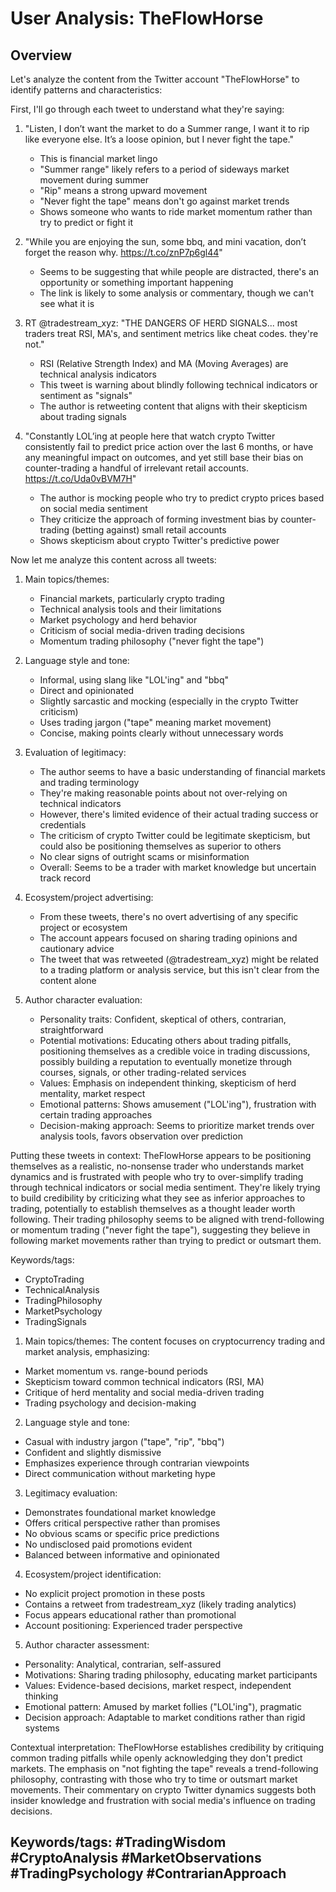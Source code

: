# User Analysis: TheFlowHorse

## Overview

<think>
Let's analyze the content from the Twitter account "TheFlowHorse" to identify patterns and characteristics:

First, I'll go through each tweet to understand what they're saying:

1. "Listen, I don’t want the market to do a Summer range, I want it to rip like everyone else. It’s a loose opinion, but I never fight the tape."
   - This is financial market lingo
   - "Summer range" likely refers to a period of sideways market movement during summer
   - "Rip" means a strong upward movement
   - "Never fight the tape" means don't go against market trends
   - Shows someone who wants to ride market momentum rather than try to predict or fight it

2. "While you are enjoying the sun, some bbq, and mini vacation, don’t forget the reason why. https://t.co/znP7p6gl44"
   - Seems to be suggesting that while people are distracted, there's an opportunity or something important happening
   - The link is likely to some analysis or commentary, though we can't see what it is

3. RT @tradestream_xyz: "THE DANGERS OF HERD SIGNALS... most traders treat RSI, MA's, and sentiment metrics like cheat codes. they're not."
   - RSI (Relative Strength Index) and MA (Moving Averages) are technical analysis indicators
   - This tweet is warning about blindly following technical indicators or sentiment as "signals"
   - The author is retweeting content that aligns with their skepticism about trading signals

4. "Constantly LOL’ing at people here that watch crypto Twitter consistently fail to predict price action over the last 6 months, or have any meaningful impact on outcomes, and yet still base their bias on counter-trading a handful of irrelevant retail accounts. https://t.co/Uda0vBVM7H"
   - The author is mocking people who try to predict crypto prices based on social media sentiment
   - They criticize the approach of forming investment bias by counter-trading (betting against) small retail accounts
   - Shows skepticism about crypto Twitter's predictive power

Now let me analyze this content across all tweets:

1. Main topics/themes:
   - Financial markets, particularly crypto trading
   - Technical analysis tools and their limitations
   - Market psychology and herd behavior
   - Criticism of social media-driven trading decisions
   - Momentum trading philosophy ("never fight the tape")

2. Language style and tone:
   - Informal, using slang like "LOL'ing" and "bbq"
   - Direct and opinionated
   - Slightly sarcastic and mocking (especially in the crypto Twitter criticism)
   - Uses trading jargon ("tape" meaning market movement)
   - Concise, making points clearly without unnecessary words

3. Evaluation of legitimacy:
   - The author seems to have a basic understanding of financial markets and trading terminology
   - They're making reasonable points about not over-relying on technical indicators
   - However, there's limited evidence of their actual trading success or credentials
   - The criticism of crypto Twitter could be legitimate skepticism, but could also be positioning themselves as superior to others
   - No clear signs of outright scams or misinformation
   - Overall: Seems to be a trader with market knowledge but uncertain track record

4. Ecosystem/project advertising:
   - From these tweets, there's no overt advertising of any specific project or ecosystem
   - The account appears focused on sharing trading opinions and cautionary advice
   - The tweet that was retweeted (@tradestream_xyz) might be related to a trading platform or analysis service, but this isn't clear from the content alone

5. Author character evaluation:
   - Personality traits: Confident, skeptical of others, contrarian, straightforward
   - Potential motivations: Educating others about trading pitfalls, positioning themselves as a credible voice in trading discussions, possibly building a reputation to eventually monetize through courses, signals, or other trading-related services
   - Values: Emphasis on independent thinking, skepticism of herd mentality, market respect
   - Emotional patterns: Shows amusement ("LOL'ing"), frustration with certain trading approaches
   - Decision-making approach: Seems to prioritize market trends over analysis tools, favors observation over prediction

Putting these tweets in context:
TheFlowHorse appears to be positioning themselves as a realistic, no-nonsense trader who understands market dynamics and is frustrated with people who try to over-simplify trading through technical indicators or social media sentiment. They're likely trying to build credibility by criticizing what they see as inferior approaches to trading, potentially to establish themselves as a thought leader worth following. Their trading philosophy seems to be aligned with trend-following or momentum trading ("never fight the tape"), suggesting they believe in following market movements rather than trying to predict or outsmart them.

Keywords/tags:
- CryptoTrading
- TechnicalAnalysis
- TradingPhilosophy
- MarketPsychology
- TradingSignals
</think>

1. Main topics/themes:
The content focuses on cryptocurrency trading and market analysis, emphasizing:
- Market momentum vs. range-bound periods
- Skepticism toward common technical indicators (RSI, MA)
- Critique of herd mentality and social media-driven trading
- Trading psychology and decision-making

2. Language style and tone:
- Casual with industry jargon ("tape", "rip", "bbq")
- Confident and slightly dismissive
- Emphasizes experience through contrarian viewpoints
- Direct communication without marketing hype

3. Legitimacy evaluation:
- Demonstrates foundational market knowledge
- Offers critical perspective rather than promises
- No obvious scams or specific price predictions
- No undisclosed paid promotions evident
- Balanced between informative and opinionated

4. Ecosystem/project identification:
- No explicit project promotion in these posts
- Contains a retweet from tradestream_xyz (likely trading analytics)
- Focus appears educational rather than promotional
- Account positioning: Experienced trader perspective

5. Author character assessment:
- Personality: Analytical, contrarian, self-assured
- Motivations: Sharing trading philosophy, educating market participants
- Values: Evidence-based decisions, market respect, independent thinking
- Emotional pattern: Amused by market follies ("LOL'ing"), pragmatic
- Decision approach: Adaptable to market conditions rather than rigid systems

Contextual interpretation:
TheFlowHorse establishes credibility by critiquing common trading pitfalls while openly acknowledging they don't predict markets. The emphasis on "not fighting the tape" reveals a trend-following philosophy, contrasting with those who try to time or outsmart market movements. Their commentary on crypto Twitter dynamics suggests both insider knowledge and frustration with social media's influence on trading decisions.

Keywords/tags:
#TradingWisdom #CryptoAnalysis #MarketObservations #TradingPsychology #ContrarianApproach
---
